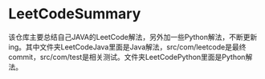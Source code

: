# LeetCodeSummary
该仓库主要总结自己JAVA的LeetCode解法，另外加一些Python解法，不断更新ing。其中文件夹LeetCodeJava里面是Java解法，src/com/leetcode是最终commit，src/com/test是相关测试。文件夹LeetCodePython里面是Python解法。
